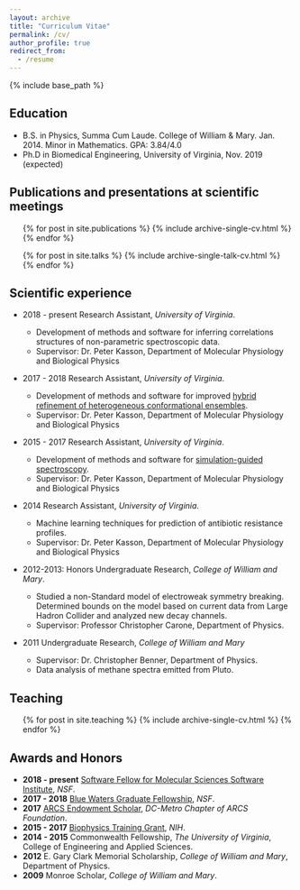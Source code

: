 ```yaml
---
layout: archive
title: "Curriculum Vitae"
permalink: /cv/
author_profile: true
redirect_from:
  - /resume
---
```


{% include base_path %}

## Education

* B.S. in Physics, Summa Cum Laude. College of William & Mary. Jan. 2014. Minor in Mathematics. GPA: 3.84/4.0
* Ph.D in Biomedical Engineering, University of Virginia, Nov. 2019 (expected)

## Publications and presentations at scientific meetings

  <ul>{% for post in site.publications %}
    {% include archive-single-cv.html %}
  {% endfor %}</ul>

  <ul>{% for post in site.talks %}
    {% include archive-single-talk-cv.html %}
  {% endfor %}</ul>

  
## Scientific experience

* 2018 - present Research Assistant, _University of Virginia_.
  * Development of methods and software for inferring correlations structures of non-parametric spectroscopic data.
  * Supervisor: Dr. Peter Kasson, Department of Molecular Physiology and Biological Physics

* 2017 - 2018 Research Assistant, _University of Virginia_.
  * Development of methods and software for improved [hybrid refinement of heterogeneous conformational ensembles](https://jmhays.github.io/publication/2019-06-3-BRER).
  * Supervisor: Dr. Peter Kasson, Department of Molecular Physiology and Biological Physics

* 2015 - 2017 Research Assistant, _University of Virginia_.
  * Development of methods and software for [simulation-guided spectroscopy](https://jmhays.github.io/publication/2018-11-05-mRMR).
  * Supervisor: Dr. Peter Kasson, Department of Molecular Physiology and Biological Physics

* 2014 Research Assistant, _University of Virginia_.
  * Machine learning techniques for prediction of antibiotic resistance profiles.
  * Supervisor: Dr. Peter Kasson, Department of Molecular Physiology and Biological Physics

* 2012-2013: Honors Undergraduate Research, _College of William and Mary_.
  * Studied a non-Standard model of electroweak symmetry breaking. Determined bounds on the model based on current data from Large Hadron Collider and analyzed new decay channels.
  * Supervisor: Professor Christopher Carone, Department of Physics.

* 2011 Undergraduate Research, _College of William and Mary_
  * Supervisor: Dr. Christopher Benner, Department of Physics.
  * Data analysis of methane spectra emitted from Pluto.
  
## Teaching

  <ul>{% for post in site.teaching %}
    {% include archive-single-cv.html %}
  {% endfor %}</ul>

## Awards and Honors

* __2018 - present__ [Software Fellow for Molecular Sciences Software Institute](http://molssi.org/category/software-fellows/), _NSF_.
* __2017 - 2018__ [Blue Waters Graduate Fellowship](https://bluewaters.ncsa.illinois.edu/2017-graduate-fellows), _NSF_.
* __2017__ [ARCS Endowment Scholar](https://arcsfoundation.org/scholars/about-arcs-scholars), _DC-Metro Chapter of ARCS Foundation_.
* __2015 - 2017__ [Biophysics Training Grant](https://www.nigms.nih.gov/training/instpredoc/pages/predocdesc-molecular.aspx), _NIH_.
* __2014 - 2015__ Commonwealth Fellowship, _The University of Virginia_, College of Engineering and Applied Sciences.
* __2012__ E. Gary Clark Memorial Scholarship, _College of William and Mary_, Department of Physics.
* __2009__ Monroe Scholar, _College of William and Mary_. 

